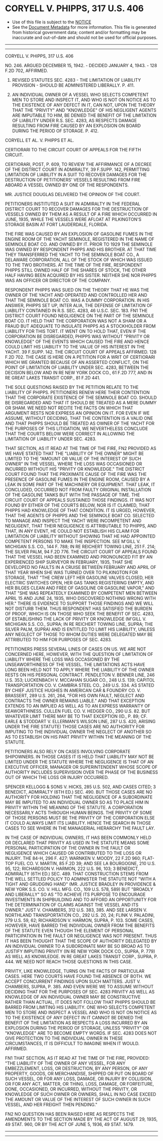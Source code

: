 ---
---

# CORYELL V. PHIPPS, 317 U.S. 406

* Use of this file is subject to the [NOTICE](https://github.com/publicdocs/notice/blob/master/NOTICE)
* See the [Document Metadata](../../../) for more information.
  This file is generated from historical government data; content and/or formatting may be inaccurate and out-of-date and should not be used for official purposes.

----------
----------

CORYELL V. PHIPPS, 317 U.S. 406

NO. 246.  ARGUED DECEMBER 15, 1942.  - DECIDED JANUARY 4, 1943.  - 128 F.2D 702, AFFIRMED.

1.  REVISED STATUTES SEC. 4283 - THE LIMITATION OF LIABILITY PROVISION - SHOULD BE ADMINISTERED LIBERALLY.  P. 411.

2. AN INDIVIDUAL OWNER OF A VESSEL WHO SELECTS COMPETENT MEN TO STORE AND INSPECT IT, AND WHO IS NOT ON NOTICE AS TO THE EXISTENCE OF ANY DEFECT IN IT, CAN NOT, UPON THE THEORY THAT THE "PRIVITY" AND "KNOWLEDGE" OF HIS NEGLIGENT AGENTS ARE IMPUTABLE TO HIM, BE DENIED THE BENEFIT OF THE LIMITATION OF LIABILITY UNDER R.S. SEC. 4283, AS RESPECTS DAMAGE RESULTING FROM FIRE CAUSED BY AN EXPLOSION ON BOARD DURING THE PERIOD OF STORAGE.  P. 412.

CORYELL ET AL. V. PHIPPS ET AL.

CERTIORARI TO THE CIRCUIT COURT OF APPEALS FOR THE FIFTH CIRCUIT.

CERTIORARI, POST, P. 609, TO REVIEW THE AFFIRMANCE OF A DECREE OF THE DISTRICT COURT IN ADMIRALTY, 39 F.SUPP.  142, PERMITTING LIMITATION OF LIABILITY IN A SUIT TO RECOVER DAMAGES FOR THE DESTRUCTION OF PETITIONERS' VESSELS RESULTING FROM FIRE ABOARD A VESSEL OWNED BY ONE OF THE RESPONDENTS.

MR. JUSTICE DOUGLAS DELIVERED THE OPINION OF THE COURT.

PETITIONERS INSTITUTED A SUIT IN ADMIRALTY IN THE FEDERAL DISTRICT COURT TO RECOVER DAMAGES FOR THE DESTRUCTION OF VESSELS OWNED BY THEM AS A RESULT OF A FIRE WHICH OCCURRED IN JUNE, 1935, WHILE THE VESSELS WERE AFLOAT AT PILKINGTON'S STORAGE BASIN AT FORT LAUDERDALE, FLORIDA.

THE FIRE WAS CAUSED BY AN EXPLOSION OF GASOLINE FUMES IN THE ENGINE ROOM OF THE YACHT SEMINOLE, REGISTERED IN THE NAME OF SEMINOLE BOAT CO. AND OWNED BY IT.  PRIOR TO 1929 THE SEMINOLE WAS OWNED BY RESPONDENT PHIPPS AND HIS BROTHER.  AT THAT TIME THEY TRANSFERRED THE YACHT TO THE SEMINOLE BOAT CO., A DELAWARE CORPORATION, ALL OF THE STOCK OF WHICH WAS ISSUED TO THE TWO BROTHERS.  AT THE TIME OF THE FIRE, RESPONDENT PHIPPS STILL OWNED HALF OF THE SHARES OF STOCK, THE OTHER HALF HAVING BEEN ACQUIRED BY HIS SISTER.  NEITHER SHE NOR PHIPPS WAS AN OFFICER OR DIRECTOR OF THE COMPANY.

RESPONDENT PHIPPS WAS SUED ON THE THEORY THAT HE WAS THE OWNER OF THE YACHT AND OPERATED AND CONTROLLED HER AND THAT THE SEMINOLE BOAT CO. WAS A DUMMY CORPORATION.  IN HIS ANSWER, PHIPPS SET UP, INTER ALIA, THE DEFENSE OF LIMITATION OF LIABILITY CONTAINED IN R.S. SEC. 4283, 46 U.S.C. SEC. 183.  FN1  THE DISTRICT COURT FOUND NEGLIGENCE ON THE PART OF THE SEMINOLE BOAT CO. IT HELD THAT THE CORPORATION WAS NOT A SHAM OR A FRAUD BUT ADEQUATE TO INSULATE PHIPPS AS A STOCKHOLDER FROM LIABILITY FOR THIS TORT.  IT WENT ON TO HOLD THAT, EVEN IF THE CORPORATION BE DISREGARDED, PHIPPS WAS WITHOUT "PRIVITY OR KNOWLEDGE" OF THE EVENTS WHICH CAUSED THE FIRE AND HENCE COULD LIMIT HIS LIABILITY TO THE VALUE OF HIS INTEREST IN THE YACHT.  39 F.SUPP.  142.  THE CIRCUIT COURT OF APPEALS AFFIRMED.  128 F.2D 702.  THE CASE IS HERE ON A PETITION FOR A WRIT OF CERTIORARI WHICH WE GRANTED BECAUSE OF AN ASSERTED CONFLICT, ON THE POINT OF LIMITATION OF LIABILITY UNDER SEC. 4283, BETWEEN THE DECISION BELOW AND IN RE NEW YORK DOCK CO., 61 F.2D 777, AND IN RE GREAT LAKES TRANSIT CORP., 81 F.2D 441.

THE SOLE QUESTIONS RAISED BY THE PETITION RELATE TO THE LIABILITY OF PHIPPS.  PETITIONERS RENEW HERE THEIR CONTENTION THAT THE CORPORATE EXISTENCE OF THE SEMINOLE BOAT CO. SHOULD BE DISREGARDED AND THAT IT SHOULD BE TREATED AS A MERE DUMMY OR SHAM.  WE NEED NOT RECITE THE FACTS ON WHICH THAT ARGUMENT RESTS NOR EXPRESS AN OPINION ON IT.  FOR EVEN IF WE ASSUME, WITHOUT DECIDING, THAT THE CONTENTION IS A VALID ONE AND THAT PHIPPS SHOULD BE TREATED AS OWNER OF THE YACHT FOR THE PURPOSES OF THIS LITIGATION, WE NEVERTHELESS CONCLUDE THAT THE COURTS BELOW WERE CORRECT IN ALLOWING THE LIMITATION OF LIABILITY UNDER SEC. 4283.

THAT SECTION, AS IT READ AT THE TIME OF THE FIRE,  FN2  PROVIDED AS WE HAVE STATED THAT THE "LIABILITY OF THE OWNER" MIGHT BE LIMITED TO THE "AMOUNT OR VALUE OF THE INTEREST OF SUCH OWNER" IN THE VESSEL, WHERE THE LOSS WAS OCCASIONED OR INCURRED WITHOUT HIS "PRIVITY OR KNOWLEDGE."  THE DISTRICT COURT FOUND THAT THE PROXIMATE CAUSE OF THE FIRE WAS THE PRESENCE OF GASOLINE FUMES IN THE ENGINE ROOM, CAUSED BY A LEAK IN SOME PART OF THE MACHINERY OR EQUIPMENT.  THAT LEAK, IT CONCLUDED, OCCURRED NOT FROM FAULTY ORIGINAL INSTALLATION OF THE GASOLINE TANKS BUT WITH THE PASSAGE OF TIME.  THE CIRCUIT COURT OF APPEALS SUSTAINED THOSE FINDINGS.  IT WAS NOT FOUND BY EITHER OF THE COURTS BELOW, NOR IS IT CLAIMED, THAT PHIPPS HAD KNOWLEDGE OF THAT CONDITION.  IT IS URGED, HOWEVER, THAT THE AGENTS OF PHIPPS AND THE SEMINOLE BOAT CO. SELECTED TO MANAGE AND INSPECT THE YACHT WERE INCOMPETENT AND NEGLIGENT, THAT THEIR NEGLIGENCE IS ATTRIBUTABLE TO PHIPPS, AND THAT, IN ANY EVENT, HE COULD NOT ESTABLISH HIS CLAIM FOR LIMITATION OF LIABILITY WITHOUT SHOWING THAT HE HAD APPOINTED COMPETENT PERSONS TO MAKE THE INSPECTION.  SEE M'GILL V. MICHIGAN S.S. CO., 144 F. 788; IN RE REICHERT TOWING LINE, 251 F. 214; THE SILVER PALM, 94 F.2D 776.  THE CIRCUIT COURT OF APPEALS FOUND THAT THE VESSEL HAD BEEN EXAMINED AND PRONOUNCED FIT BY AN EXPERIENCED SHIP SURVEYOR IN FEBRUARY, 1935, THAT SHE DEVELOPED NO FAULTS IN A CRUISE BETWEEN FEBRUARY AND APRIL OF THAT YEAR WHEN SHE WAS TURNED OVER TO PILKINGTON FOR STORAGE, THAT "THE CREW LEFT HER GASOLINE VALVES CLOSED, HER ELECTRIC SWITCHES OPEN, HER GAS TANKS REGISTERING EMPTY, AND HER BILGES CLEAN AND FREE OF GASOLINE OR GASOLINE VAPOR," AND THAT "SHE WAS REPEATEDLY EXAMINED BY COMPETENT MEN BETWEEN APRIL 15 AND JUNE 24, 1935, WHO DISCOVERED NOTHING WRONG WITH HER."  THERE IS EVIDENCE TO SUPPORT THOSE FINDINGS AND WE WILL NOT DISTURB THEM.  THUS RESPONDENT HAS SATISFIED THE BURDEN OF PROOF, WHICH IS ON THOSE WHO SEEK THE BENEFIT OF SEC. 4283, OF ESTABLISHING THE LACK OF PRIVITY OR KNOWLEDGE (M'GILL V. MICHIGAN S.S. CO., SUPRA; IN RE REICHERT TOWING LINE, SUPRA; THE SILVER PALM, SUPRA) AND IS ENTITLED TO LIMIT HIS LIABILITY, UNLESS ANY NEGLECT OF THOSE TO WHOM DUTIES WERE DELEGATED MAY BE ATTRIBUTED TO HIM FOR PURPOSES OF SEC. 4283.

PETITIONERS PRESS SEVERAL LINES OF CASES ON US.  WE ARE NOT CONCERNED HERE, HOWEVER, WITH THE QUESTION OF LIMITATION OF LIABILITY WHERE THE LOSS WAS OCCASIONED BY THE UNSEAWORTHINESS OF THE VESSEL.  THE LIMITATIONS ACTS HAVE LONG BEEN HELD NOT TO APPLY WHERE THE LIABILITY OF THE OWNER RESTS ON HIS PERSONAL CONTRACT.  PENDLETON V. BENNER LINE, 246 U.S. 353; LUCKENBACH V. MCCAHAN SUGAR CO., 248 U.S. 139; CAPITOL TRANSPORTATION CO. V. CAMBRIA STEEL CO., 249 U.S. 334.  AS STATED BY CHIEF JUSTICE HUGHES IN AMERICAN CAR & FOUNDRY CO. V. BRASSERT, 289 U.S. 261, 264, "FOR HIS OWN FAULT, NEGLECT AND CONTRACTS THE OWNER REMAINS LIABLE."  AND THAT EXCEPTION EXTENDS TO AN IMPLIED AS WELL AS TO AN EXPRESS WARRANTY OF SEAWORTHINESS.  CULLEN FUEL CO. V. HEDGER CO., 290 U.S. 82.  BUT WHATEVER LIMIT THERE MAY BE TO THAT EXCEPTION (ID., P. 89; CF. EARLE & STODDART V. ELLERMAN'S WILSON LINE, 287 U.S. 420, ARISING UNDER THE FIRE STATUTE) THOSE CASES ARE NO AUTHORITY FOR IMPUTING TO THE INDIVIDUAL OWNER THE NEGLECT OF ANOTHER SO AS TO ESTABLISH ON HIS PART PRIVITY WITHIN THE MEANING OF THE STATUTE.

PETITIONERS ALSO RELY ON CASES INVOLVING CORPORATE SHIPOWNERS.  IN THOSE CASES IT IS HELD THAT LIABILITY MAY NOT BE LIMITED UNDER THE STATUTE WHERE THE NEGLIGENCE IS THAT OF AN EXECUTIVE OFFICER, MANAGER OR SUPERINTENDENT WHOSE SCOPE OF AUTHORITY INCLUDES SUPERVISION OVER THE PHASE OF THE BUSINESS OUT OF WHICH THE LOSS OR INJURY OCCURRED.

SPENCER KELLOGG & SONS V. HICKS, 285 U.S. 502, AND CASES CITED; 3 BENEDICT, ADMIRALTY (6TH ED.)  SEC.  490.  BUT THOSE CASES ARE NO AUTHORITY FOR HOLDING THAT THE NEGLIGENCE OF A SUBORDINATE MAY BE IMPUTED TO AN INDIVIDUAL OWNER SO AS TO PLACE HIM IN PRIVITY WITHIN THE MEANING OF THE STATUTE.  A CORPORATION NECESSARILY ACTS THROUGH HUMAN BEINGS.  THE PRIVITY OF SOME OF THOSE PERSONS MUST BE THE PRIVITY OF THE CORPORATION ELSE IT COULD ALWAYS LIMIT ITS LIABILITY.  HENCE THE SEARCH IN THOSE CASES TO SEE WHERE IN THE MANAGERIAL HIERARCHY THE FAULT LAY.

IN THE CASE OF INDIVIDUAL OWNERS, IT HAS BEEN COMMONLY HELD OR DECLARED THAT PRIVITY AS USED IN THE STATUTE MEANS SOME PERSONAL PARTICIPATION OF THE OWNER IN THE FAULT OR NEGLIGENCE WHICH CAUSED OR CONTRIBUTED TO THE LOSS OR INJURY.  THE 84-H, 296 F. 427; WARNKEN V. MOODY, 22 F.2D 960; FLAT-TOP FUEL CO. V. MARTIN, 85 F.2D 39; AND SEE LA BOURGOGNE, 210 U.S. 95, 122; RICHARDSON V. HARMON, 222 U.S. 96, 103; 3 BENEDICT, ADMIRALTY (6TH ED.)  SEC.  489.  THAT CONSTRUCTION STEMS FROM THE WELL SETTLED POLICY TO ADMINISTER THE STATUTE NOT "WITH A TIGHT AND GRUDGING HAND" (MR. JUSTICE BRADLEY IN PROVIDENCE & NEW YORK S.S. CO. V. HILL MFG. CO., 109 U.S. 578, 589) BUT "BROADLY AND LIBERALLY" SO AS "TO ACHIEVE ITS PURPOSE TO ENCOURAGE INVESTMENTS IN SHIPBUILDING AND TO AFFORD AN OPPORTUNITY FOR THE DETERMINATION OF CLAIMS AGAINST THE VESSEL AND ITS OWNER."  JUST V. CHAMBERS, 312 U.S. 383, 385.  AND SEE LARSEN V. NORTHLAND TRANSPORTATION CO., 292 U.S. 20, 24; FLINK V. PALADINI, 279 U.S. 59, 62; RICHARDSON V. HARMON, SUPRA, P. 103.  SOME CASES, HOWEVER, HAVE BARRED THE INDIVIDUAL OWNER FROM THE BENEFITS OF THE STATUTE EVEN THOUGH THE ELEMENT OF PERSONAL PARTICIPATION IN THE FAULT OR NEGLIGENCE WAS NOT PRESENT.  THUS IT HAS BEEN THOUGHT THAT THE SCOPE OF AUTHORITY DELEGATED BY AN INDIVIDUAL OWNER TO A SUBORDINATE MAY BE SO BROAD AS TO JUSTIFY IMPUTING PRIVITY (IN RE NEW YORK DOCK CO., SUPRA, P. 779) AS WELL AS KNOWLEDGE.  IN RE GREAT LAKES TRANSIT CORP., SUPRA, P. 444.  WE NEED NOT REACH THOSE QUESTIONS IN THIS CASE.

PRIVITY, LIKE KNOWLEDGE, TURNS ON THE FACTS OF PARTICULAR CASES.  HERE TWO COURTS HAVE FOUND THE ABSENCE OF BOTH.  WE ACCEPT CONCURRENT FINDINGS UPON SUCH MATTERS.  JUST V. CHAMBERS, SUPRA, P. 385.  AND EVEN WERE WE TO ASSUME WITHOUT DECIDING THAT FOR THE PURPOSES OF SEC. 4283 PRIVITY AS WELL AS KNOWLEDGE OF AN INDIVIDUAL OWNER MAY BE CONSTRUCTIVE RATHER THAN ACTUAL, IT DOES NOT FOLLOW THAT PHIPPS SHOULD BE BARRED FROM LIMITING HIS LIABILITY.  ONE WHO SELECTS COMPETENT MEN TO STORE AND INSPECT A VESSEL AND WHO IS NOT ON NOTICE AS TO THE EXISTENCE OF ANY DEFECT IN IT CANNOT BE DENIED THE BENEFIT OF THE LIMITATION AS RESPECTS A LOSS INCURRED BY AN EXPLOSION DURING THE PERIOD OF STORAGE, UNLESS "PRIVITY" OR "KNOWLEDGE" ARE TO BECOME EMPTY WORDS.  IF SEC. 4283 DOES NOT GIVE PROTECTION TO THE INDIVIDUAL OWNER IN THESE CIRCUMSTANCES, IT IS DIFFICULT TO IMAGINE WHEN IT WOULD.  AFFIRMED.

FN1  THAT SECTION, AS IT READ AT THE TIME OF THE FIRE, PROVIDED: "THE LIABILITY OF THE OWNER OF ANY VESSEL, FOR ANY EMBEZZLEMENT, LOSS, OR DESTRUCTION, BY ANY PERSON, OF ANY PROPERTY, GOODS, OR MERCHANDISE, SHIPPED OR PUT ON BOARD OF SUCH VESSEL, OR FOR ANY LOSS, DAMAGE, OR INJURY BY COLLISION, OR FOR ANY ACT, MATTER, OR THING, LOSS, DAMAGE, OR FORFEITURE, DONE, OCCASIONED, OR INCURRED, WITHOUT THE PRIVITY, OR KNOWLEDGE OF SUCH OWNER OR OWNERS, SHALL IN NO CASE EXCEED THE AMOUNT OR VALUE OF THE INTEREST OF SUCH OWNER IN SUCH VESSEL, AND HER FREIGHT THEN PENDING."

FN2  NO QUESTION HAS BEEN RAISED HERE AS RESPECTS THE AMENDMENTS TO THE SECTION MADE BY THE ACT OF AUGUST 29, 1935, 49 STAT. 960, OR BY THE ACT OF JUNE 5, 1936, 49 STAT. 1479.


----------
----------

